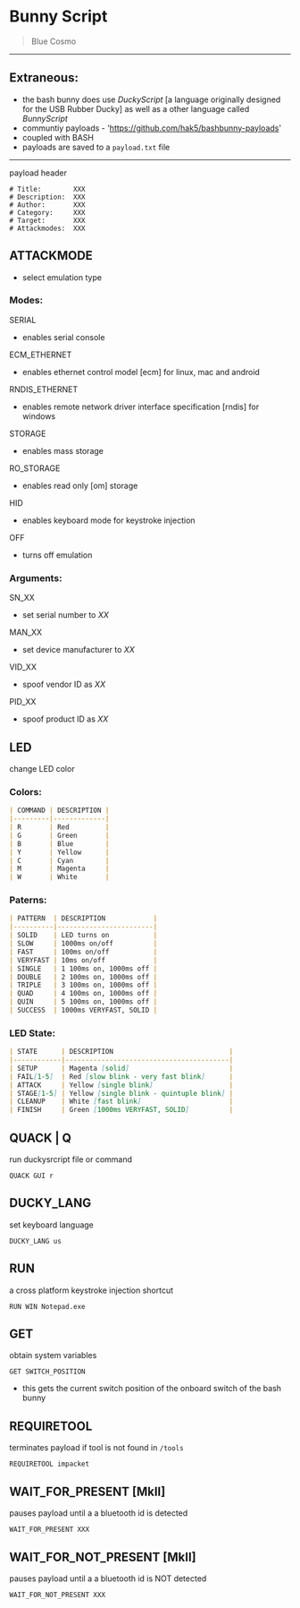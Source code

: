 # Bunny Script
> Blue Cosmo
---

## Extraneous:
- the bash bunny does use *DuckyScript* [a language originally designed for the USB Rubber Ducky] as well as a other language called *BunnyScript*
- communtiy payloads - 'https://github.com/hak5/bashbunny-payloads'
- coupled with BASH
- payloads are saved to a `payload.txt` file
---
payload header
```
# Title: 		XXX
# Description:	XXX
# Author:		XXX
# Category:		XXX
# Target:		XXX
# Attackmodes:	XXX
```

## ATTACKMODE
- select emulation type

### Modes:
SERIAL
- enables serial console

ECM_ETHERNET
- enables ethernet control model [ecm] for linux, mac and android

RNDIS_ETHERNET
- enables remote network driver interface specification [rndis] for windows

STORAGE
- enables mass storage

RO_STORAGE
- enables read only [om] storage 

HID
- enables keyboard mode for keystroke injection

OFF
- turns off emulation

### Arguments:
SN_XX
- set serial number to *XX*

MAN_XX
- set device manufacturer to *XX*

VID_XX
- spoof vendor ID as *XX*

PID_XX
- spoof product ID as *XX*

## LED
change LED color

### Colors:
```markdown
| COMMAND | DESCRIPTION |
|---------|-------------|
| R       | Red         |
| G       | Green       |
| B       | Blue        |
| Y       | Yellow      |
| C       | Cyan        |
| M       | Magenta     |
| W       | White       |
```

### Paterns:
```markdown
| PATTERN  | DESCRIPTION            |
|----------|------------------------|
| SOLID    | LED turns on           |
| SLOW     | 1000ms on/off          |
| FAST     | 100ms on/off           |
| VERYFAST | 10ms on/off            |
| SINGLE   | 1 100ms on, 1000ms off |
| DOUBLE   | 2 100ms on, 1000ms off |
| TRIPLE   | 3 100ms on, 1000ms off |
| QUAD     | 4 100ms on, 1000ms off |
| QUIN     | 5 100ms on, 1000ms off |
| SUCCESS  | 1000ms VERYFAST, SOLID |
```

### LED State:
```markdown
| STATE      | DESCRIPTION                             |
|------------|-----------------------------------------|
| SETUP      | Magenta [solid]                         |
| FAIL[1-5]  | Red [slow blink - very fast blink]      |
| ATTACK     | Yellow [single blink]                   |
| STAGE[1-5] | Yellow [single blink - quintuple blink] |
| CLEANUP    | White [fast blink]                      |
| FINISH     | Green [1000ms VERYFAST, SOLID]          |
```

## QUACK | Q
run duckysrcript file or command
```
QUACK GUI r
```

## DUCKY_LANG
set keyboard language
```
DUCKY_LANG us
```

## RUN
a cross platform keystroke injection shortcut
```
RUN WIN Notepad.exe
```

## GET
obtain system variables
```
GET SWITCH_POSITION
```
- this gets the current switch position of the onboard switch of the bash bunny

## REQUIRETOOL
terminates payload if tool is not found in `/tools`
```
REQUIRETOOL impacket
```

## WAIT_FOR_PRESENT [MkII]
pauses payload until a a bluetooth id is detected
```
WAIT_FOR_PRESENT XXX
```

## WAIT_FOR_NOT_PRESENT [MkII]
pauses payload until a a bluetooth id is NOT detected
```
WAIT_FOR_NOT_PRESENT XXX
```